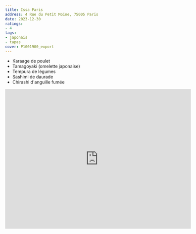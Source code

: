```yaml
---
title: Issa Paris
address: 4 Rue du Petit Moine, 75005 Paris
date: 2023-12-30
ratings:
- 4
tags:
- japonais
- tapas
cover: P1001900_export
---
```


- Karaage de poulet
- Tamagoyaki (omelette japonaise)
- Tempura de légumes
- Sashimi de daurade
- Chirashi d'anguille fumée

<div align="center">
    <div class="map-responsive">
        <iframe src="https://www.google.com/maps/embed?pb=!1m18!1m12!1m3!1d21022.45719223806!2d2.441216!3d48.8046592!2m3!1f0!2f0!3f0!3m2!1i1024!2i768!4f13.1!3m3!1m2!1s0x47e671641214da39%3A0x19460eefb6f38f8!2sIssa%20Paris!5e0!3m2!1sfr!2sfr!4v1703982535361!5m2!1sfr!2sfr" width="600" height="450" style="border:0;" allowfullscreen="" loading="lazy" referrerpolicy="no-referrer-when-downgrade"></iframe>
    </div>
</div>
